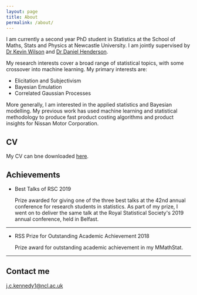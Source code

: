 ```yaml
---
layout: page
title: About
permalink: /about/
---
```

I am currently a second year PhD student in Statistics at the School of Maths, Stats and Physics at Newcastle University. I am jointly supervised by [Dr Kevin Wilson](https://www.ncl.ac.uk/maths-physics/staff/profile/kevinwilson.html#background) and [Dr Daniel Henderson](http://www.mas.ncl.ac.uk/~ndah6/).

My research interests cover a broad range of statistical topics, with some crossover into machine learning. My primary interests are:

* Elicitation and Subjectivism
* Bayesian Emulation
* Correlated Gaussian Processes

More generally, I am interested in the applied statistics and Bayesian modelling. My previous work has used machine learning and statistical methodology to produce fast product costing algorithms and product insights for Nissan Motor Corporation.

## CV

My CV can bne downloaded [here](my.cv.blah).
    
## Achievements


* Best Talks of RSC 2019
   
   Prize awarded for giving one of the three best talks at the 42nd annual conference for research students in statistics. As part of my prize, I went on to deliver the same talk at the Royal Statistical Society's 2019 annual conference, held in Belfast.

***

* RSS Prize for Outstanding Academic Achievement 2018

    Prize award for outstanding academic achievement in my MMathStat.

***


## Contact me

[j.c.kennedy1@ncl.ac.uk](mailto:j.c.kennedy1@ncl.ac.uk)

